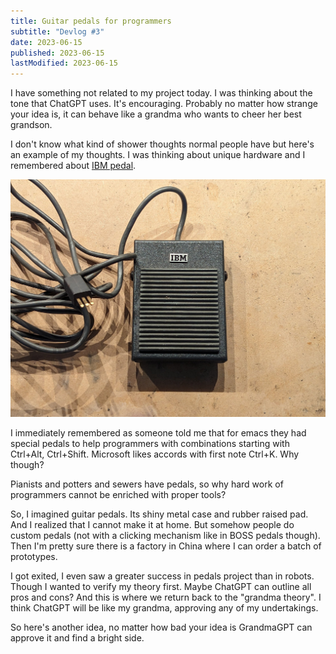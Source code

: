 ```yaml
---
title: Guitar pedals for programmers
subtitle: "Devlog #3"
date: 2023-06-15
published: 2023-06-15
lastModified: 2023-06-15
---
```


I have something not related to my project today. I was thinking about the tone that ChatGPT uses. It's encouraging. Probably no matter how strange your idea is, it can behave like a grandma who wants to cheer her best grandson.

I don't know what kind of shower thoughts normal people have but here's an example of my thoughts. I was thinking about unique hardware and I remembered about [IBM pedal](https://twitter.com/TubeTimeUS/status/1668769287023235072).

![A pedal with IBM logo](./ibm-pedal.jpeg)

I immediately remembered as someone told me that for emacs they had special pedals to help programmers with combinations starting with Ctrl+Alt, Ctrl+Shift. Microsoft likes accords with first note Ctrl+K. Why though?

Pianists and potters and sewers have pedals, so why hard work of programmers cannot be enriched with proper tools?

So, I imagined guitar pedals. Its shiny metal case and rubber raised pad. And I realized that I cannot make it at home. But somehow people do custom pedals (not with a clicking mechanism like in BOSS pedals though). Then I'm pretty sure there is a factory in China where I can order a batch of prototypes.

I got exited, I even saw a greater success in pedals project than in robots. Though I wanted to verify my theory first. Maybe ChatGPT can outline all pros and cons? And this is where we return back to the "grandma theory". I think ChatGPT will be like my grandma, approving any of my undertakings.

So here's another idea, no matter how bad your idea is GrandmaGPT can approve it and find a bright side.
